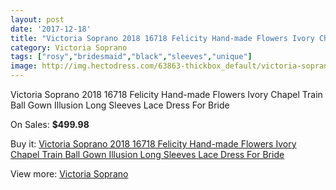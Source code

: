 ```yaml
---
layout: post
date: '2017-12-18'
title: "Victoria Soprano 2018 16718 Felicity Hand-made Flowers Ivory Chapel Train Ball Gown Illusion Long Sleeves Lace Dress For Bride"
category: Victoria Soprano
tags: ["rosy","bridesmaid","black","sleeves","unique"]
image: http://img.hectodress.com/63863-thickbox_default/victoria-soprano-2018-16718-felicity-hand-made-flowers-ivory-chapel-train-ball-gown-illusion-long-sleeves-lace-dress-for-bride.jpg
---
```

Victoria Soprano 2018 16718 Felicity Hand-made Flowers Ivory Chapel Train Ball Gown Illusion Long Sleeves Lace Dress For Bride

On Sales: **$499.98**
<a href="https://www.hectodress.com/victoria-soprano/20672-victoria-soprano-2018-16718-felicity-hand-made-flowers-ivory-chapel-train-ball-gown-illusion-long-sleeves-lace-dress-for-bride.html"><amp-img layout="responsive" width="600" height="600" src="//img.hectodress.com/63863-thickbox_default/victoria-soprano-2018-16718-felicity-hand-made-flowers-ivory-chapel-train-ball-gown-illusion-long-sleeves-lace-dress-for-bride.jpg" alt="Victoria Soprano 2018 16718 Felicity Hand-made Flowers Ivory Chapel Train Ball Gown Illusion Long Sleeves Lace Dress For Bride 0" /></a>
<a href="https://www.hectodress.com/victoria-soprano/20672-victoria-soprano-2018-16718-felicity-hand-made-flowers-ivory-chapel-train-ball-gown-illusion-long-sleeves-lace-dress-for-bride.html"><amp-img layout="responsive" width="600" height="600" src="//img.hectodress.com/63872-thickbox_default/victoria-soprano-2018-16718-felicity-hand-made-flowers-ivory-chapel-train-ball-gown-illusion-long-sleeves-lace-dress-for-bride.jpg" alt="Victoria Soprano 2018 16718 Felicity Hand-made Flowers Ivory Chapel Train Ball Gown Illusion Long Sleeves Lace Dress For Bride 1" /></a>
<a href="https://www.hectodress.com/victoria-soprano/20672-victoria-soprano-2018-16718-felicity-hand-made-flowers-ivory-chapel-train-ball-gown-illusion-long-sleeves-lace-dress-for-bride.html"><amp-img layout="responsive" width="600" height="600" src="//img.hectodress.com/63871-thickbox_default/victoria-soprano-2018-16718-felicity-hand-made-flowers-ivory-chapel-train-ball-gown-illusion-long-sleeves-lace-dress-for-bride.jpg" alt="Victoria Soprano 2018 16718 Felicity Hand-made Flowers Ivory Chapel Train Ball Gown Illusion Long Sleeves Lace Dress For Bride 2" /></a>
<a href="https://www.hectodress.com/victoria-soprano/20672-victoria-soprano-2018-16718-felicity-hand-made-flowers-ivory-chapel-train-ball-gown-illusion-long-sleeves-lace-dress-for-bride.html"><amp-img layout="responsive" width="600" height="600" src="//img.hectodress.com/63870-thickbox_default/victoria-soprano-2018-16718-felicity-hand-made-flowers-ivory-chapel-train-ball-gown-illusion-long-sleeves-lace-dress-for-bride.jpg" alt="Victoria Soprano 2018 16718 Felicity Hand-made Flowers Ivory Chapel Train Ball Gown Illusion Long Sleeves Lace Dress For Bride 3" /></a>
<a href="https://www.hectodress.com/victoria-soprano/20672-victoria-soprano-2018-16718-felicity-hand-made-flowers-ivory-chapel-train-ball-gown-illusion-long-sleeves-lace-dress-for-bride.html"><amp-img layout="responsive" width="600" height="600" src="//img.hectodress.com/63869-thickbox_default/victoria-soprano-2018-16718-felicity-hand-made-flowers-ivory-chapel-train-ball-gown-illusion-long-sleeves-lace-dress-for-bride.jpg" alt="Victoria Soprano 2018 16718 Felicity Hand-made Flowers Ivory Chapel Train Ball Gown Illusion Long Sleeves Lace Dress For Bride 4" /></a>
<a href="https://www.hectodress.com/victoria-soprano/20672-victoria-soprano-2018-16718-felicity-hand-made-flowers-ivory-chapel-train-ball-gown-illusion-long-sleeves-lace-dress-for-bride.html"><amp-img layout="responsive" width="600" height="600" src="//img.hectodress.com/63868-thickbox_default/victoria-soprano-2018-16718-felicity-hand-made-flowers-ivory-chapel-train-ball-gown-illusion-long-sleeves-lace-dress-for-bride.jpg" alt="Victoria Soprano 2018 16718 Felicity Hand-made Flowers Ivory Chapel Train Ball Gown Illusion Long Sleeves Lace Dress For Bride 5" /></a>
<a href="https://www.hectodress.com/victoria-soprano/20672-victoria-soprano-2018-16718-felicity-hand-made-flowers-ivory-chapel-train-ball-gown-illusion-long-sleeves-lace-dress-for-bride.html"><amp-img layout="responsive" width="600" height="600" src="//img.hectodress.com/63867-thickbox_default/victoria-soprano-2018-16718-felicity-hand-made-flowers-ivory-chapel-train-ball-gown-illusion-long-sleeves-lace-dress-for-bride.jpg" alt="Victoria Soprano 2018 16718 Felicity Hand-made Flowers Ivory Chapel Train Ball Gown Illusion Long Sleeves Lace Dress For Bride 6" /></a>
<a href="https://www.hectodress.com/victoria-soprano/20672-victoria-soprano-2018-16718-felicity-hand-made-flowers-ivory-chapel-train-ball-gown-illusion-long-sleeves-lace-dress-for-bride.html"><amp-img layout="responsive" width="600" height="600" src="//img.hectodress.com/63866-thickbox_default/victoria-soprano-2018-16718-felicity-hand-made-flowers-ivory-chapel-train-ball-gown-illusion-long-sleeves-lace-dress-for-bride.jpg" alt="Victoria Soprano 2018 16718 Felicity Hand-made Flowers Ivory Chapel Train Ball Gown Illusion Long Sleeves Lace Dress For Bride 7" /></a>
<a href="https://www.hectodress.com/victoria-soprano/20672-victoria-soprano-2018-16718-felicity-hand-made-flowers-ivory-chapel-train-ball-gown-illusion-long-sleeves-lace-dress-for-bride.html"><amp-img layout="responsive" width="600" height="600" src="//img.hectodress.com/63865-thickbox_default/victoria-soprano-2018-16718-felicity-hand-made-flowers-ivory-chapel-train-ball-gown-illusion-long-sleeves-lace-dress-for-bride.jpg" alt="Victoria Soprano 2018 16718 Felicity Hand-made Flowers Ivory Chapel Train Ball Gown Illusion Long Sleeves Lace Dress For Bride 8" /></a>
<a href="https://www.hectodress.com/victoria-soprano/20672-victoria-soprano-2018-16718-felicity-hand-made-flowers-ivory-chapel-train-ball-gown-illusion-long-sleeves-lace-dress-for-bride.html"><amp-img layout="responsive" width="600" height="600" src="//img.hectodress.com/63864-thickbox_default/victoria-soprano-2018-16718-felicity-hand-made-flowers-ivory-chapel-train-ball-gown-illusion-long-sleeves-lace-dress-for-bride.jpg" alt="Victoria Soprano 2018 16718 Felicity Hand-made Flowers Ivory Chapel Train Ball Gown Illusion Long Sleeves Lace Dress For Bride 9" /></a>

Buy it: [Victoria Soprano 2018 16718 Felicity Hand-made Flowers Ivory Chapel Train Ball Gown Illusion Long Sleeves Lace Dress For Bride](https://www.hectodress.com/victoria-soprano/20672-victoria-soprano-2018-16718-felicity-hand-made-flowers-ivory-chapel-train-ball-gown-illusion-long-sleeves-lace-dress-for-bride.html "Victoria Soprano 2018 16718 Felicity Hand-made Flowers Ivory Chapel Train Ball Gown Illusion Long Sleeves Lace Dress For Bride")

View more: [Victoria Soprano](https://www.hectodress.com/346-victoria-soprano "Victoria Soprano")